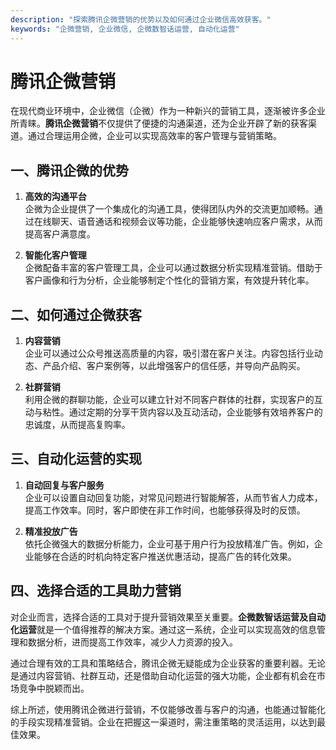```yaml
---
description: "探索腾讯企微营销的优势以及如何通过企业微信高效获客。"
keywords: "企微营销, 企业微信, 企微数智话运营, 自动化运营"
---
```

# 腾讯企微营销

在现代商业环境中，企业微信（企微）作为一种新兴的营销工具，逐渐被许多企业所青睐。**腾讯企微营销**不仅提供了便捷的沟通渠道，还为企业开辟了新的获客渠道。通过合理运用企微，企业可以实现高效率的客户管理与营销策略。

## 一、腾讯企微的优势

1. **高效的沟通平台**  
   企微为企业提供了一个集成化的沟通工具，使得团队内外的交流更加顺畅。通过在线聊天、语音通话和视频会议等功能，企业能够快速响应客户需求，从而提高客户满意度。

2. **智能化客户管理**  
   企微配备丰富的客户管理工具，企业可以通过数据分析实现精准营销。借助于客户画像和行为分析，企业能够制定个性化的营销方案，有效提升转化率。

## 二、如何通过企微获客

1. **内容营销**  
   企业可以通过公众号推送高质量的内容，吸引潜在客户关注。内容包括行业动态、产品介绍、客户案例等，以此增强客户的信任感，并导向产品购买。

2. **社群营销**  
   利用企微的群聊功能，企业可以建立针对不同客户群体的社群，实现客户的互动与粘性。通过定期的分享干货内容以及互动活动，企业能够有效培养客户的忠诚度，从而提高复购率。

## 三、自动化运营的实现

1. **自动回复与客户服务**  
   企业可以设置自动回复功能，对常见问题进行智能解答，从而节省人力成本，提高工作效率。同时，客户即使在非工作时间，也能够获得及时的反馈。

2. **精准投放广告**  
   依托企微强大的数据分析能力，企业可基于用户行为投放精准广告。例如，企业能够在合适的时机向特定客户推送优惠活动，提高广告的转化效果。

## 四、选择合适的工具助力营销

对企业而言，选择合适的工具对于提升营销效果至关重要。**企微数智话运营及自动化运营**就是一个值得推荐的解决方案。通过这一系统，企业可以实现高效的信息管理和数据分析，进而提高工作效率，减少人力资源的投入。

通过合理有效的工具和策略结合，腾讯企微无疑能成为企业获客的重要利器。无论是通过内容营销、社群互动，还是借助自动化运营的强大功能，企业都有机会在市场竞争中脱颖而出。

综上所述，使用腾讯企微进行营销，不仅能够改善与客户的沟通，也能通过智能化的手段实现精准营销。企业在把握这一渠道时，需注重策略的灵活运用，以达到最佳效果。
